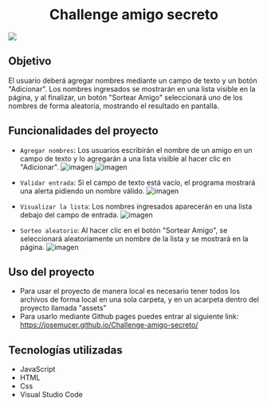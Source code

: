 <h1 align="center"> Challenge amigo secreto </h1>

   <p align="left">
   <img src="https://img.shields.io/badge/STATUS-%20FINALIZADO-green">
   </p>

## Objetivo
El usuario deberá agregar nombres mediante un campo de texto y un botón "Adicionar". Los nombres ingresados se mostrarán en una lista visible en la página, y al finalizar, un botón "Sortear Amigo" seleccionará uno de los nombres de forma aleatoria, mostrando el resultado en pantalla.

## Funcionalidades del proyecto
- `Agregar nombres`: Los usuarios escribirán el nombre de un amigo en un campo de texto y lo agregarán a una lista visible al hacer clic en "Adicionar".
![imagen](https://github.com/user-attachments/assets/2afd4c49-659a-4ba9-89a6-55af7b9da808)
![imagen](https://github.com/user-attachments/assets/a0c08fb9-d95c-425a-81d2-0be3960272fa)

-  `Validar entrada`: Si el campo de texto está vacío, el programa mostrará una alerta pidiendo un nombre válido.
![imagen](https://github.com/user-attachments/assets/022fd8f2-0271-4cb1-9c56-ad17b3b83f8d)

-  `Visualizar la lista`: Los nombres ingresados aparecerán en una lista debajo del campo de entrada.
![imagen](https://github.com/user-attachments/assets/16d9a680-4ac4-42a8-94fa-9c25faafc76a)

-  `Sorteo aleatorio`: Al hacer clic en el botón "Sortear Amigo", se seleccionará aleatoriamente un nombre de la lista y se mostrará en la página.
![imagen](https://github.com/user-attachments/assets/15858667-9c8d-4a54-8fd4-6a5b5ef4f356)

## Uso del proyecto
+ Para usar el proyecto de manera local es necesario tener todos los archivos de forma local en una sola carpeta, y en un acarpeta dentro del proyecto llamada "assets"
+ Para usarlo mediante Github pages puedes entrar al siguiente link: https://josemucer.github.io/Challenge-amigo-secreto/

## Tecnologías utilizadas
- JavaScript
- HTML
- Css
- Visual Studio Code

